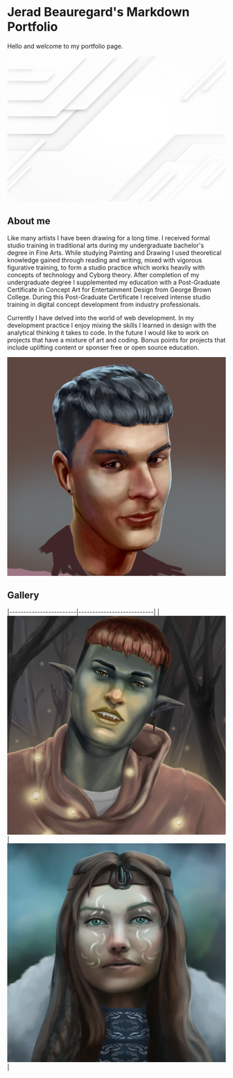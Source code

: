 # Jerad Beauregard's Markdown Portfolio #

Hello and welcome to my portfolio page.

![abstract](./images/paper-style-white-monochrome-background_23-2149023490.jpg)

## About me ##

Like many artists I have been drawing for a long time. I received formal studio training in
traditional arts during my undergraduate bachelor's degree in Fine Arts. While studying Painting
and Drawing I used theoretical knowledge gained through reading and writing, mixed with
vigorous figurative training, to form a studio practice which works heavily with concepts of
technology and Cyborg theory. After completion of my undergraduate degree I supplemented
my education with a Post-Graduate Certificate in Concept Art for Entertainment Design from
George Brown College. During this Post-Graduate Certificate I received intense studio training
in digital concept development from industry professionals.


Currently I have delved into the world of web development. In my development practice I enjoy mixing the 
skills I learned in design with the analytical thinking it takes to code. In the future I would like to work on
projects that have a mixture of art and coding. Bonus points for projects that include uplifting content or sponser
free or open source education.

![portrait](./images/jerx-beauregard-self-portrait-icon.jpg)

## Gallery ##

|------------------------|---------------------------|
|![image1](./images/jerx-beauregard-goblin-self-jan-final-piece-flat.jpg) | ![image2](./images/jerx-beauregard-shaman-woman-portrait-edit.jpg) |

